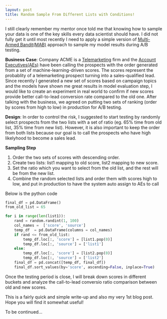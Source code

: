```yaml
---
layout: post
title: Random Sample From Different Lists with Conditions!
---
```


I still clearly remember my mentor once told me that knowing how to sample your data is one of the key skills every data scientist should have. I did not fully get it until most recently I need to apply a simple version of [Multi-Armed Bandit(MAB)](https://en.wikipedia.org/wiki/Multi-armed_bandit) approach to sample my model results during A/B testing.

**Business Case**: Company ACME is a [Telemarketing](https://en.wikipedia.org/wiki/Telemarketing) firm and the [Account Executives(AEs)](https://en.wikipedia.org/wiki/Account_executive) have been calling the prospects with the order generated from a set of machine-learning-driven scores. The scores represent the probablity of a telemarketing prospect turning into a sales-qualified lead. Since recently I generated a new set of scores based on campaign topics and the models have shown me great results in model evaluation step, I would like to create an experiment in real world to confirm if new scores provide better call-to-lead conversion rate compared to the old one. After talking with the business, we agreed on putting two sets of ranking (order by scores from high to low) in production for A/B testing.  

**Design**: In order to control the risk, I suggested to start testing by randomly select prospects from the two lists with a set of ratio (eg. 65% time from old list, 35% time from new list). However, it is also important to keep the order from both lists because our goal is to call the prospects who have high likelyhood to become a sales lead. 

**Sampling Step**
1. Order the two sets of scores with descending order.
2. Create two lists: list1 mapping to old score, list2 mapping to new score.
3. Set the ratio which you want to select from the old list, and the rest will be from the new list.
4. Combine the random selected lists and order them with scores high to low, and put in production to have the system auto assign to AEs to call

Below is the python code
```python
final_df = pd.DataFrame()
from_old_list = 65

for i in range(len(list1)):
    rand = random.randint(1, 100)
    col_names =  ['score', 'source']
    temp_df  = pd.DataFrame(columns = col_names)
    if rand <= from_old_list:
        temp_df.loc[:, 'score'] = [list1.pop(0)]
        temp_df.loc[:, 'source'] = ['list1']
    else:
        temp_df.loc[:, 'score'] = [list2.pop(0)]
        temp_df.loc[:, 'source'] = ['list2']
    final_df = pd.concat([temp_df, final_df])
    final_df.sort_values(by='score', ascending=False, inplace=True)
```

Once the testing period is close, I will break down scores in different buckets and analyze the call-to-lead conversio ratio comparison between old and new scores.

This is a fairly quick and simple write-up and also my very 1st blog post. Hope you will find it somewhat useful!

To be continued...
